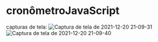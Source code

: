 # cronômetroJavaScript

capturas de tela:
![Captura de tela de 2021-12-20 21-09-31](https://user-images.githubusercontent.com/91329679/146849785-4d0c36cb-943e-48c1-b570-b286ec3debe2.png)
![Captura de tela de 2021-12-20 21-09-40](https://user-images.githubusercontent.com/91329679/146849812-f7daa055-1dd4-45a7-8baf-d1535bdbfcfa.png)



